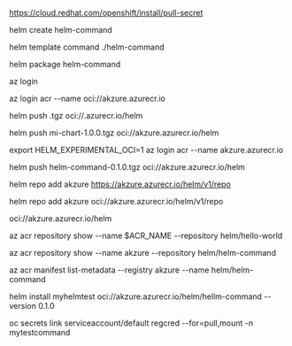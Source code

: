 
https://cloud.redhat.com/openshift/install/pull-secret

helm create helm-command

helm template command ./helm-command

helm package helm-command

az login

az login acr --name oci://akzure.azurecr.io

helm push <nombre-del-paquete>.tgz oci://<nombre-del-registro>.azurecr.io/helm

helm push mi-chart-1.0.0.tgz oci://akzure.azurecr.io/helm


export HELM_EXPERIMENTAL_OCI=1
az login acr --name akzure.azurecr.io

helm push helm-command-0.1.0.tgz oci://akzure.azurecr.io/helm

helm repo add akzure https://akzure.azurecr.io/helm/v1/repo

helm repo add akzure oci://akzure.azurecr.io/helm/v1/repo

oci://akzure.azurecr.io/helm


az acr repository show --name $ACR_NAME --repository helm/hello-world

az acr repository show --name akzure --repository helm/helm-command


az acr manifest list-metadata --registry akzure --name helm/helm-command

helm install myhelmtest oci://akzure.azurecr.io/helm/hellm-command --version 0.1.0


oc secrets link serviceaccount/default regcred --for=pull,mount -n mytestcommand